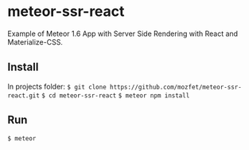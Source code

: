 # meteor-ssr-react
Example of Meteor 1.6 App with Server Side Rendering with React and Materialize-CSS.

## Install
In projects folder:
```$ git clone https://github.com/mozfet/meteor-ssr-react.git```
```$ cd meteor-ssr-react```
```$ meteor npm install```

## Run
```$ meteor```
